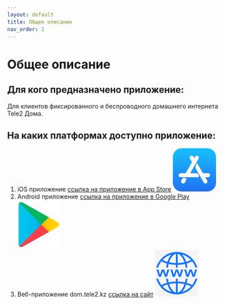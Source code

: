 ```yaml
---
layout: default
title: Общее описание
nav_order: 2
---
```


# Общее описание

## Для кого предназначено приложение:

Для клиентов фиксированного и беспроводного домашнего интернета Tele2 Дома.

## На каких платформах доступно приложение:

1. iOS приложение [ссылка на приложение в App Store](https://apps.apple.com/kz/app/tele2-%D0%B4%D0%BE%D0%BC%D0%B0/id6504179578) ![app store logo](images/app-store.png)
2. Android приложение [ссылка на приложение в Google Play](https://play.google.com/store/apps/details?id=kz.tele2.fmc) ![google play logo](images/google-play.jpeg)
3. Веб-приложение dom.tele2.kz [ссылка на сайт](dom.tele2.kz) ![web logo](images/web.png)




